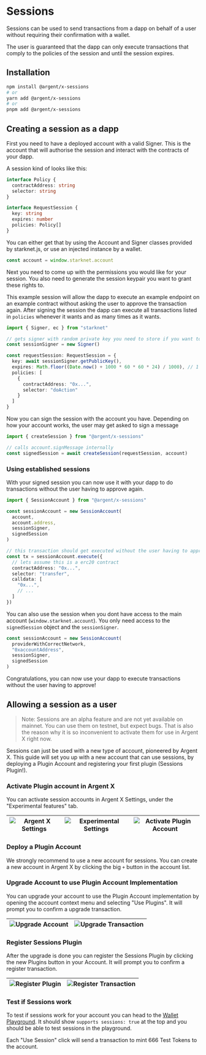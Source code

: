 # Sessions

Sessions can be used to send transactions from a dapp on behalf of a user without requiring their confirmation with a wallet.

The user is guaranteed that the dapp can only execute transactions that comply to the policies of the session and until the session expires.

## Installation

```bash
npm install @argent/x-sessions
# or
yarn add @argent/x-sessions
# or
pnpm add @argent/x-sessions
```

## Creating a session as a dapp

First you need to have a deployed account with a valid Signer. This is the account that will authorise the session and interact with the contracts of your dapp.

A session kind of looks like this:

```typescript
interface Policy {
  contractAddress: string
  selector: string
}

interface RequestSession {
  key: string
  expires: number
  policies: Policy[]
}
```

You can either get that by using the Account and Signer classes provided by starknet.js, or use an injected instance by a wallet.

```typescript
const account = window.starknet.account
```

Next you need to come up with the permissions you would like for your session. You also need to generate the session keypair you want to grant these rights to.

This example session will allow the dapp to execute an example endpoint on an example contract without asking the user to approve the transaction again. After signing the session the dapp can execute all transactions listed in `policies` whenever it wants and as many times as it wants.

```typescript
import { Signer, ec } from "starknet"

// gets signer with random private key you need to store if you want to reuse the session
const sessionSigner = new Signer()

const requestSession: RequestSession = {
  key: await sessionSigner.getPublicKey(),
  expires: Math.floor((Date.now() + 1000 * 60 * 60 * 24) / 1000), // 1 day in seconds
  policies: [
    {
      contractAddress: "0x...",
      selector: "doAction"
    }
  ]
}
```

Now you can sign the session with the account you have. Depending on how your account works, the user may get asked to sign a message

```typescript
import { createSession } from "@argent/x-sessions"

// calls account.signMessage internally
const signedSession = await createSession(requestSession, account)
```

### Using established sessions

With your signed session you can now use it with your dapp to do transactions without the user having to approve again.

```typescript
import { SessionAccount } from "@argent/x-sessions"

const sessionAccount = new SessionAccount(
  account,
  account.address,
  sessionSigner,
  signedSession
)

// this transaction should get executed without the user having to approve again
const tx = sessionAccount.execute({
  // lets assume this is a erc20 contract
  contractAddress: "0x...",
  selector: "transfer",
  calldata: [
    "0x...",
    // ...
  ]
})
```

You can also use the session when you dont have access to the main account (`window.starknet.account`). You only need access to the `signedSession` object and the `sessionSigner`.

```typescript
const sessionAccount = new SessionAccount(
  providerWithCorrectNetwork,
  "0xaccountAddress",
  sessionSigner,
  signedSession
)
```

Congratulations, you can now use your dapp to execute transactions without the user having to approve!

## Allowing a session as a user

> Note: Sessions are an alpha feature and are not yet available on mainnet. You can use them on testnet, but expect bugs. That is also the reason why it is so inconvenient to activate them for use in Argent X right now.

Sessions can just be used with a new type of account, pioneered by Argent X. This guide will set you up with a new account that can use sessions, by deploying a Plugin Account and registering your first plugin (Sessions Plugin!).

### Activate Plugin account in Argent X

You can activate session accounts in Argent X Settings, under the "Experimental features" tab.

| ![Argent X Settings](./assets/settings.png) | ![Experimental Settings](./assets/experimental.png) | ![Activate Plugin Account](./assets/toggle-session.png) |
| --- | --- | --- |

### Deploy a Plugin Account

We strongly recommend to use a new account for sessions. You can create a new account in Argent X by clicking the big `+` button in the account list.

### Upgrade Account to use Plugin Account Implementation

You can upgrade your account to use the Plugin Account implementation by opening the account context menu and selecting "Use Plugins". It will prompt you to confirm a upgrade transaction.

| ![Upgrade Account](./assets/use-plugin.png) | ![Upgrade Transaction](./assets/approve.png) |
| --- | --- |

### Register Sessions Plugin

After the upgrade is done you can register the Sessions Plugin by clicking the new Plugins button in your Account. It will prompt you to confirm a register transaction.

| ![Register Plugin](./assets/plugins.png) | ![Register Transaction](./assets/add-plugin.png) |
| --- | --- |

### Test if Sessions work

To test if sessions work for your account you can head to the [Wallet Playground](https://argentlabs.github.io/argent-x/). It should show `supports sessions: true` at the top and you should be able to test sessions in the playground.

Each "Use Session" click will send a transaction to mint 666 Test Tokens to the account.
